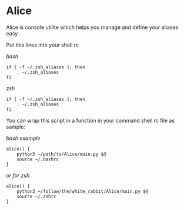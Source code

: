 # Alice
Alice is console utilite which helps you manage and define your aliases easy.


Put this lines into your shell rc


*bash*

```shell
if [ -f ~/.zsh_aliases ]; then
    . ~/.zsh_aliases
fi
```

*zsh*

```shell
if [ -f ~/.zsh_aliases ]; then
    . ~/.zsh_aliases
fi
```

You can wrap this script in a function in your command shell rc file as sample:


*bash example*

```shell
alice() {
    python3 ~/path/to/Alice/main.py $@
    source ~/.bashrc
}
```

*or for zsh*

```shell
alice() {
    python3 ~/follow/the/white_rabbit/Alice/main.py $@
    source ~/.zshrc
}
```